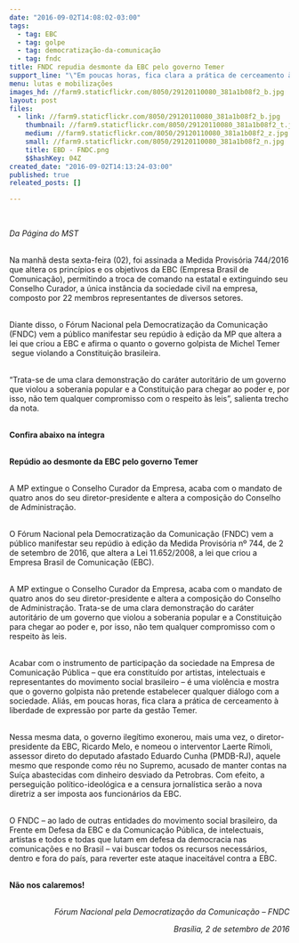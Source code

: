 ```yaml
---
date: "2016-09-02T14:08:02-03:00"
tags:
  - tag: EBC
  - tag: golpe
  - tag: democratização-da-comunicação
  - tag: fndc
title: FNDC repudia desmonte da EBC pelo governo Temer
support_line: "\"Em poucas horas, fica clara a prática de cerceamento à liberdade de expressão por parte da gestão Temer\""
menu: lutas e mobilizações
images_hd: //farm9.staticflickr.com/8050/29120110080_381a1b08f2_b.jpg
layout: post
files:
  - link: //farm9.staticflickr.com/8050/29120110080_381a1b08f2_b.jpg
    thumbnail: //farm9.staticflickr.com/8050/29120110080_381a1b08f2_t.jpg
    medium: //farm9.staticflickr.com/8050/29120110080_381a1b08f2_z.jpg
    small: //farm9.staticflickr.com/8050/29120110080_381a1b08f2_n.jpg
    title: EBD - FNDC.png
    $$hashKey: 04Z
created_date: "2016-09-02T14:13:24-03:00"
published: true
releated_posts: []

---
```

<p>&nbsp;</p>

<p><em>Da P&aacute;gina do MST</em></p>

<p><br />
Na manh&atilde; desta sexta-feira (02), foi assinada a Medida Provis&oacute;ria 744/2016 que altera os princ&iacute;pios e os objetivos da EBC (Empresa Brasil de Comunica&ccedil;&atilde;o), permitindo a troca de comando na estatal e extinguindo seu Conselho Curador, a &uacute;nica inst&acirc;ncia da sociedade civil na empresa, composto por 22 membros representantes de diversos setores.</p>

<p><br />
Diante disso, o F&oacute;rum Nacional pela Democratiza&ccedil;&atilde;o da Comunica&ccedil;&atilde;o (FNDC) vem a p&uacute;blico manifestar seu rep&uacute;dio &agrave; edi&ccedil;&atilde;o da MP que altera a lei que criou a EBC e afirma o quanto o governo golpista de Michel Temer &nbsp;segue violando a Constitui&ccedil;&atilde;o brasileira.</p>

<p><br />
&ldquo;Trata-se de uma clara demonstra&ccedil;&atilde;o do car&aacute;ter autorit&aacute;rio de um governo que violou a soberania popular e a Constitui&ccedil;&atilde;o para chegar ao poder e, por isso, n&atilde;o tem qualquer compromisso com o respeito &agrave;s leis&rdquo;, salienta trecho da nota.</p>

<p><br />
<strong>Confira abaixo na &iacute;ntegra</strong></p>

<p><br />
<strong>Rep&uacute;dio ao desmonte da EBC pelo governo Temer</strong></p>

<p><br />
A MP extingue o Conselho Curador da Empresa, acaba com o mandato de quatro anos do seu diretor-presidente e altera a composi&ccedil;&atilde;o do Conselho de Administra&ccedil;&atilde;o.</p>

<p><br />
O F&oacute;rum Nacional pela Democratiza&ccedil;&atilde;o da Comunica&ccedil;&atilde;o (FNDC) vem a p&uacute;blico manifestar seu rep&uacute;dio &agrave; edi&ccedil;&atilde;o da Medida Provis&oacute;ria n&ordm; 744, de 2 de setembro de 2016, que altera a Lei 11.652/2008, a lei que criou a Empresa Brasil de Comunica&ccedil;&atilde;o (EBC).</p>

<p><br />
A MP extingue o Conselho Curador da Empresa, acaba com o mandato de quatro anos do seu diretor-presidente e altera a composi&ccedil;&atilde;o do Conselho de Administra&ccedil;&atilde;o. Trata-se de uma clara demonstra&ccedil;&atilde;o do car&aacute;ter autorit&aacute;rio de um governo que violou a soberania popular e a Constitui&ccedil;&atilde;o para chegar ao poder e, por isso, n&atilde;o tem qualquer compromisso com o respeito &agrave;s leis.</p>

<p><br />
Acabar com o instrumento de participa&ccedil;&atilde;o da sociedade na Empresa de Comunica&ccedil;&atilde;o P&uacute;blica &ndash; que era constitu&iacute;do por artistas, intelectuais e representantes do movimento social brasileiro &ndash; &eacute; uma viol&ecirc;ncia e mostra que o governo golpista n&atilde;o pretende estabelecer qualquer di&aacute;logo com a sociedade. Ali&aacute;s, em poucas horas, fica clara a pr&aacute;tica de cerceamento &agrave; liberdade de express&atilde;o por parte da gest&atilde;o Temer.</p>

<p><br />
Nessa mesma data, o governo ileg&iacute;timo exonerou, mais uma vez, o diretor-presidente da EBC, Ricardo Melo, e nomeou o interventor Laerte R&iacute;moli, assessor direto do deputado afastado Eduardo Cunha (PMDB-RJ), aquele mesmo que responde como r&eacute;u no Supremo, acusado de manter contas na Su&iacute;&ccedil;a abastecidas com dinheiro desviado da Petrobras. Com efeito, a persegui&ccedil;&atilde;o pol&iacute;tico-ideol&oacute;gica e a censura jornal&iacute;stica ser&atilde;o a nova diretriz a ser imposta aos funcion&aacute;rios da EBC.</p>

<p><br />
O FNDC &ndash; ao lado de outras entidades do movimento social brasileiro, da Frente em Defesa da EBC e da Comunica&ccedil;&atilde;o P&uacute;blica, de intelectuais, artistas e todos e todas que lutam em defesa da democracia nas comunica&ccedil;&otilde;es e no Brasil &ndash; vai buscar todos os recursos necess&aacute;rios, dentro e fora do pa&iacute;s, para reverter este ataque inaceit&aacute;vel contra a EBC.</p>

<p><br />
<strong>N&atilde;o nos calaremos!</strong></p>

<p style="text-align: right;"><br />
<em>F&oacute;rum Nacional pela Democratiza&ccedil;&atilde;o da Comunica&ccedil;&atilde;o &ndash; FNDC</em></p>

<p style="text-align: right;"><em>&nbsp;Bras&iacute;lia, 2 de setembro de 2016</em></p>

